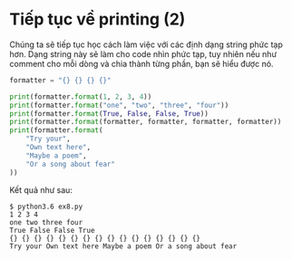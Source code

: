 # Tiếp tục về printing (2)

Chúng ta sẽ tiếp tục học cách làm việc với các định dạng string phức tạp hơn. Dạng string này sẽ làm cho code nhìn phức tạp, tuy nhiên nếu như comment cho mỗi dòng và chia thành từng phần, bạn sẽ hiểu được nó.

```py
formatter = "{} {} {} {}"

print(formatter.format(1, 2, 3, 4))
print(formatter.format("one", "two", "three", "four"))
print(formatter.format(True, False, False, True))
print(formatter.format(formatter, formatter, formatter, formatter))
print(formatter.format(
    "Try your",
    "Own text here",
    "Maybe a poem",
    "Or a song about fear"
))
```

Kết quả như sau:

```
$ python3.6 ex8.py
1 2 3 4
one two three four
True False False True
{} {} {} {} {} {} {} {} {} {} {} {} {} {} {} {}
Try your Own text here Maybe a poem Or a song about fear
```